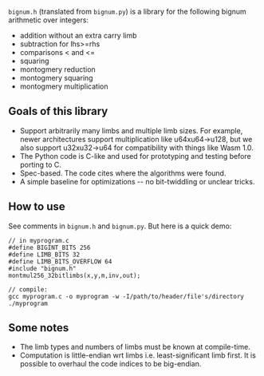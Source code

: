 `bignum.h` (translated from `bignum.py`) is a library for the following bignum arithmetic over integers:
 - addition without an extra carry limb
 - subtraction for lhs>=rhs
 - comparisons < and <=
 - squaring
 - montogmery reduction
 - montogmery squaring
 - montogmery multiplication

## Goals of this library
 - Support arbitrarily many limbs and multiple limb sizes. For example, newer architectures support multiplication like u64xu64->u128, but we also support u32xu32->u64 for compatibility with things like Wasm 1.0.
 - The Python code is C-like and used for prototyping and testing before porting to C.
 - Spec-based. The code cites where the algorithms were found.
 - A simple baseline for optimizations -- no bit-twiddling or unclear tricks.

## How to use

See comments in `bignum.h` and `bignum.py`. But here is a quick demo:
```
// in myprogram.c
#define BIGINT_BITS 256
#define LIMB_BITS 32
#define LIMB_BITS_OVERFLOW 64
#include "bignum.h"
montmul256_32bitlimbs(x,y,m,inv,out);

// compile:
gcc myprogram.c -o myprogram -w -I/path/to/header/file's/directory
./myprogram
```

## Some notes
 - The limb types and numbers of limbs must be known at compile-time.
 - Computation is little-endian wrt limbs i.e. least-significant limb first. It is possible to overhaul the code indices to be big-endian.

